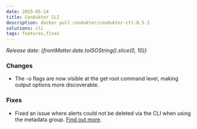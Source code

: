 ```yaml
---
date: 2025-05-14
title: Conduktor CLI
description: docker pull conduktor/conduktor-ctl:0.5.1
solutions: cli
tags: features,fixes
---
```


*Release date: {frontMatter.date.toISOString().slice(0, 10)}*

### Changes
- The -o flags are now visible at the get root command level, making output options more discoverable.

### Fixes
- Fixed an issue where alerts could not be deleted via the CLI when using the metadata group.
[Find out more](https://github.com/conduktor/ctl/releases/tag/v0.5.1).